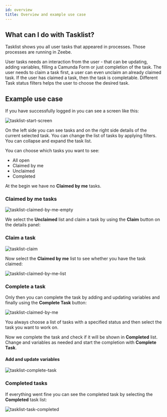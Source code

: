 ```yaml
---
id: overview
title: Overview and example use case
---
```


## What can I do with Tasklist?
Tasklist shows you all user tasks that appeared in processes. Those processes are running in Zeebe.

User tasks needs an interaction from the user - that can be updating, adding variables, filling a Camunda Form or just completion of the task. The user needs to claim a task first, a user can even unclaim an already claimed task.
If the user has claimed a task, then the task is completable. Different Task status filters helps the user
to choose the desired task.

## Example use case 
If you have successfully logged in you can see a screen like this:

![tasklist-start-screen](../img/tasklist-start-screen_light.png)

On the left side you can see tasks and on the right side details of the current selected task.
You can change the list of tasks by applying filters. You can collapse and expand the task list.

You can choose which tasks you want to see: 

* All open
* Claimed by me
* Unclaimed
* Completed

At the begin we have no **Claimed by me** tasks.

### Claimed by me tasks
![tasklist-claimed-by-me-empty](img/tasklist-claimed-by-me-empty_light.png)

We select the **Unclaimed** list and claim a task by using the **Claim** button on the details panel:

### Claim a task 
![tasklist-claim](img/tasklist-claim_light.png)

Now select the **Claimed by me** list to see whether you have the task claimed:

![tasklist-claimed-by-me-list](img/tasklist-claimed-by-me-list_light.png)

### Complete a task
Only then you can complete the task by adding and updating variables and finally using the **Complete Task** button:

![tasklist-claimed-by-me](img/tasklist-claimed-by-me_light.png)

You always choose a list of tasks with a specified status and then select the task you want to work on.

Now we complete the task and check if it will be shown in **Completed** list. 
Change and variables as needed and start the completion with **Complete Task**.

#### Add and update variables
![tasklist-complete-task](img/tasklist-complete-task_light.png)

### Completed tasks
If everything went fine you can see the completed task by selecting the **Completed** task list:

![tasklist-task-completed](img/tasklist-task-completed_light.png)
